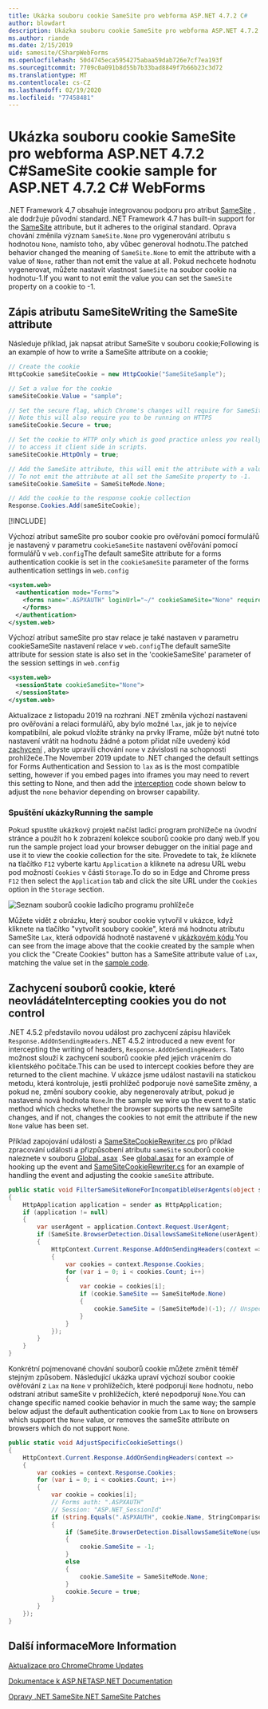 ```yaml
---
title: Ukázka souboru cookie SameSite pro webforma ASP.NET 4.7.2 C#
author: blowdart
description: Ukázka souboru cookie SameSite pro webforma ASP.NET 4.7.2 C#
ms.author: riande
ms.date: 2/15/2019
uid: samesite/CSharpWebForms
ms.openlocfilehash: 50d4745eca5954275abaa59dab726e7cf7ea193f
ms.sourcegitcommit: 7709c0a091b8d55b7b33bad8849f7b66b23c3d72
ms.translationtype: MT
ms.contentlocale: cs-CZ
ms.lasthandoff: 02/19/2020
ms.locfileid: "77458481"
---
```

# <a name="samesite-cookie-sample-for-aspnet-472-c-webforms"></a><span data-ttu-id="2e0a8-103">Ukázka souboru cookie SameSite pro webforma ASP.NET 4.7.2 C#</span><span class="sxs-lookup"><span data-stu-id="2e0a8-103">SameSite cookie sample for ASP.NET 4.7.2 C# WebForms</span></span>

<span data-ttu-id="2e0a8-104">.NET Framework 4,7 obsahuje integrovanou podporu pro atribut [SameSite](https://www.owasp.org/index.php/SameSite) , ale dodržuje původní standard.</span><span class="sxs-lookup"><span data-stu-id="2e0a8-104">.NET Framework 4.7 has built-in support for the [SameSite](https://www.owasp.org/index.php/SameSite) attribute, but it adheres to the original standard.</span></span>
<span data-ttu-id="2e0a8-105">Oprava chování změnila význam `SameSite.None` pro vygenerování atributu s hodnotou `None`, namísto toho, aby vůbec generoval hodnotu.</span><span class="sxs-lookup"><span data-stu-id="2e0a8-105">The patched behavior changed the meaning of `SameSite.None` to emit the attribute with a value of `None`, rather than not emit the value at all.</span></span> <span data-ttu-id="2e0a8-106">Pokud nechcete hodnotu vygenerovat, můžete nastavit vlastnost `SameSite` na soubor cookie na hodnotu-1.</span><span class="sxs-lookup"><span data-stu-id="2e0a8-106">If you want to not emit the value you can set the `SameSite` property on a cookie to -1.</span></span>

## <a name="sampleCode"></a><span data-ttu-id="2e0a8-107">Zápis atributu SameSite</span><span class="sxs-lookup"><span data-stu-id="2e0a8-107">Writing the SameSite attribute</span></span>

<span data-ttu-id="2e0a8-108">Následuje příklad, jak napsat atribut SameSite v souboru cookie;</span><span class="sxs-lookup"><span data-stu-id="2e0a8-108">Following is an example of how to write a SameSite attribute on a cookie;</span></span>

```c#
// Create the cookie
HttpCookie sameSiteCookie = new HttpCookie("SameSiteSample");

// Set a value for the cookie
sameSiteCookie.Value = "sample";

// Set the secure flag, which Chrome's changes will require for SameSite none.
// Note this will also require you to be running on HTTPS
sameSiteCookie.Secure = true;

// Set the cookie to HTTP only which is good practice unless you really do need
// to access it client side in scripts.
sameSiteCookie.HttpOnly = true;

// Add the SameSite attribute, this will emit the attribute with a value of none.
// To not emit the attribute at all set the SameSite property to -1.
sameSiteCookie.SameSite = SameSiteMode.None;

// Add the cookie to the response cookie collection
Response.Cookies.Add(sameSiteCookie);
```

[!INCLUDE[](~/includes/MTcomments.md)]

<span data-ttu-id="2e0a8-109">Výchozí atribut sameSite pro soubor cookie pro ověřování pomocí formulářů je nastavený v parametru `cookieSameSite` nastavení ověřování pomocí formulářů v `web.config`</span><span class="sxs-lookup"><span data-stu-id="2e0a8-109">The default sameSite attribute for a forms authentication cookie is set in the `cookieSameSite` parameter of the forms authentication settings in `web.config`</span></span> 

```xml
<system.web>
  <authentication mode="Forms">
    <forms name=".ASPXAUTH" loginUrl="~/" cookieSameSite="None" requireSSL="true">
    </forms>
  </authentication>
</system.web>
```

<span data-ttu-id="2e0a8-110">Výchozí atribut sameSite pro stav relace je také nastaven v parametru cookieSameSite nastavení relace v `web.config`</span><span class="sxs-lookup"><span data-stu-id="2e0a8-110">The default sameSite attribute for session state is also set in the 'cookieSameSite' parameter of the session settings in `web.config`</span></span>

```xml
<system.web>
  <sessionState cookieSameSite="None">     
  </sessionState>
</system.web>
```

<span data-ttu-id="2e0a8-111">Aktualizace z listopadu 2019 na rozhraní .NET změnila výchozí nastavení pro ověřování a relaci formulářů, aby bylo možné `lax`, jak je to nejvíce kompatibilní, ale pokud vložíte stránky na prvky IFrame, může být nutné toto nastavení vrátit na hodnotu žádné a potom přidat níže uvedený kód [zachycení](#interception) , abyste upravili chování `none` v závislosti na schopnosti prohlížeče.</span><span class="sxs-lookup"><span data-stu-id="2e0a8-111">The November 2019 update to .NET changed the default settings for Forms Authentication and Session to `lax` as is the most compatible setting, however if you embed pages into iframes you may need to revert this setting to None, and then add the [interception](#interception) code shown below to adjust the `none` behavior depending on browser capability.</span></span>

### <a name="running-the-sample"></a><span data-ttu-id="2e0a8-112">Spuštění ukázky</span><span class="sxs-lookup"><span data-stu-id="2e0a8-112">Running the sample</span></span>

<span data-ttu-id="2e0a8-113">Pokud spustíte ukázkový projekt načíst ladicí program prohlížeče na úvodní stránce a použít ho k zobrazení kolekce souborů cookie pro daný web.</span><span class="sxs-lookup"><span data-stu-id="2e0a8-113">If you run the sample project  load your browser debugger on the initial page and use it to view the cookie collection for the site.</span></span>
<span data-ttu-id="2e0a8-114">Provedete to tak, že kliknete na tlačítko `F12` vyberte kartu `Application` a kliknete na adresu URL webu pod možností `Cookies` v části `Storage`.</span><span class="sxs-lookup"><span data-stu-id="2e0a8-114">To do so in Edge and Chrome press `F12` then select the `Application` tab and click the site URL under the `Cookies` option in the `Storage` section.</span></span>

![Seznam souborů cookie ladicího programu prohlížeče](sample/img/BrowserDebugger.png)

<span data-ttu-id="2e0a8-116">Můžete vidět z obrázku, který soubor cookie vytvořil v ukázce, když kliknete na tlačítko "vytvořit soubory cookie", která má hodnotu atributu SameSite `Lax`, která odpovídá hodnotě nastavené v [ukázkovém kódu](#sampleCode).</span><span class="sxs-lookup"><span data-stu-id="2e0a8-116">You can see from the image above that the cookie created by the sample when you click the "Create Cookies" button has a SameSite attribute value of `Lax`, matching the value set in the [sample code](#sampleCode).</span></span>

## <a name="interception"></a><span data-ttu-id="2e0a8-117">Zachycení souborů cookie, které neovládáte</span><span class="sxs-lookup"><span data-stu-id="2e0a8-117">Intercepting cookies you do not control</span></span>

<span data-ttu-id="2e0a8-118">.NET 4.5.2 představilo novou událost pro zachycení zápisu hlaviček `Response.AddOnSendingHeaders`.</span><span class="sxs-lookup"><span data-stu-id="2e0a8-118">.NET 4.5.2 introduced a new event for intercepting the writing of headers, `Response.AddOnSendingHeaders`.</span></span> <span data-ttu-id="2e0a8-119">Tato možnost slouží k zachycení souborů cookie před jejich vrácením do klientského počítače.</span><span class="sxs-lookup"><span data-stu-id="2e0a8-119">This can be used to intercept cookies before they are returned to the client machine.</span></span> <span data-ttu-id="2e0a8-120">V ukázce jsme událost nastavili na statickou metodu, která kontroluje, jestli prohlížeč podporuje nové sameSite změny, a pokud ne, změní soubory cookie, aby negenerovaly atribut, pokud je nastavená nová hodnota `None`.</span><span class="sxs-lookup"><span data-stu-id="2e0a8-120">In the sample we wire up the event to a static method which checks whether the browser supports the new sameSite changes, and if not, changes the cookies to not emit the attribute if the new `None` value has been set.</span></span>

<span data-ttu-id="2e0a8-121">Příklad zapojování události a [SameSiteCookieRewriter.cs](https://github.com/blowdart/AspNetSameSiteSamples/blob/master/AspNet472CSharpWebForms/SameSiteCookieRewriter.cs) pro příklad zpracování události a přizpůsobení atributu `sameSite` souborů cookie naleznete v souboru [Global. asax](https://github.com/blowdart/AspNetSameSiteSamples/blob/master/AspNet472CSharpWebForms/Global.asax.cs) .</span><span class="sxs-lookup"><span data-stu-id="2e0a8-121">See [global.asax](https://github.com/blowdart/AspNetSameSiteSamples/blob/master/AspNet472CSharpWebForms/Global.asax.cs) for an example of hooking up the event and [SameSiteCookieRewriter.cs](https://github.com/blowdart/AspNetSameSiteSamples/blob/master/AspNet472CSharpWebForms/SameSiteCookieRewriter.cs) for an example of handling the event and adjusting the cookie `sameSite` attribute.</span></span>

```c#
public static void FilterSameSiteNoneForIncompatibleUserAgents(object sender)
{
    HttpApplication application = sender as HttpApplication;
    if (application != null)
    {
        var userAgent = application.Context.Request.UserAgent;
        if (SameSite.BrowserDetection.DisallowsSameSiteNone(userAgent))
        {
            HttpContext.Current.Response.AddOnSendingHeaders(context =>
            {
                var cookies = context.Response.Cookies;
                for (var i = 0; i < cookies.Count; i++)
                {
                    var cookie = cookies[i];
                    if (cookie.SameSite == SameSiteMode.None)
                    {
                        cookie.SameSite = (SameSiteMode)(-1); // Unspecified
                    }
                }
            });
        }
    }
}
```

<span data-ttu-id="2e0a8-122">Konkrétní pojmenované chování souborů cookie můžete změnit téměř stejným způsobem. Následující ukázka upraví výchozí soubor cookie ověřování z `Lax` na `None` v prohlížečích, které podporují `None` hodnotu, nebo odstraní atribut sameSite v prohlížečích, které nepodporují `None`.</span><span class="sxs-lookup"><span data-stu-id="2e0a8-122">You can change specific named cookie behavior in much the same way; the sample below adjust the default authentication cookie from `Lax` to `None` on browsers which support the `None` value, or removes the sameSite attribute on browsers which do not support `None`.</span></span>

```c#
public static void AdjustSpecificCookieSettings()
{
    HttpContext.Current.Response.AddOnSendingHeaders(context =>
    {
        var cookies = context.Response.Cookies;
        for (var i = 0; i < cookies.Count; i++)
        {
            var cookie = cookies[i]; 
            // Forms auth: ".ASPXAUTH"
            // Session: "ASP.NET_SessionId"
            if (string.Equals(".ASPXAUTH", cookie.Name, StringComparison.Ordinal))
            { 
                if (SameSite.BrowserDetection.DisallowsSameSiteNone(userAgent))
                {
                    cookie.SameSite = -1;
                }
                else
                {
                    cookie.SameSite = SameSiteMode.None;
                }
                cookie.Secure = true;
            }
        }
    });
}
```

## <a name="more-information"></a><span data-ttu-id="2e0a8-123">Další informace</span><span class="sxs-lookup"><span data-stu-id="2e0a8-123">More Information</span></span>

[<span data-ttu-id="2e0a8-124">Aktualizace pro Chrome</span><span class="sxs-lookup"><span data-stu-id="2e0a8-124">Chrome Updates</span></span>](https://www.chromium.org/updates/same-site)

[<span data-ttu-id="2e0a8-125">Dokumentace k ASP.NET</span><span class="sxs-lookup"><span data-stu-id="2e0a8-125">ASP.NET Documentation</span></span>](/aspnet/samesite/system-web-samesite)

[<span data-ttu-id="2e0a8-126">Opravy .NET SameSite</span><span class="sxs-lookup"><span data-stu-id="2e0a8-126">.NET SameSite Patches</span></span>](/aspnet/samesite/kbs-samesite)
